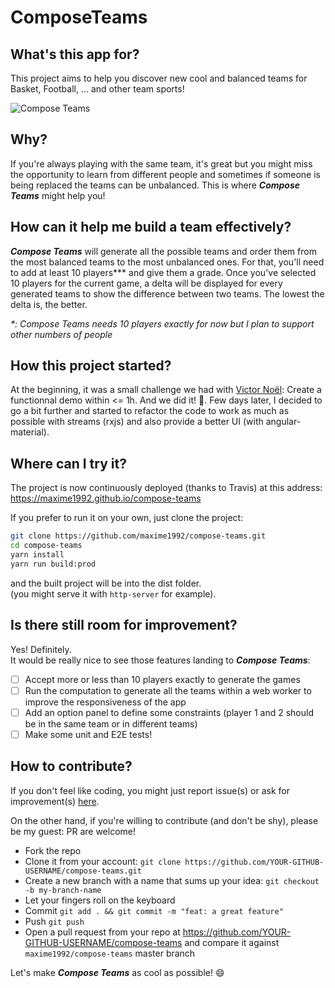 # ComposeTeams  

## What's this app for?  
This project aims to help you discover new cool and balanced teams for Basket, Football, ... and other team sports!

![Compose Teams](https://user-images.githubusercontent.com/4950209/30511600-fe49db1c-9adc-11e7-8fff-4749bc8582b0.png)

## Why?
If you're always playing with the same team, it's great but you might miss the opportunity to learn from different people and sometimes if someone is being replaced the teams can be unbalanced. This is where ***Compose Teams*** might help you!

## How can it help me build a team effectively?  
***Compose Teams*** will generate all the possible teams and order them from the most balanced teams to the most unbalanced ones. For that, you'll need to add at least 10 players*&#42;* and give them a grade. Once you've selected 10 players for the current game, a delta will be displayed for every generated teams to show the difference between two teams. The lowest the delta is, the better.

*&#42;: Compose Teams needs 10 players exactly for now but I plan to support other numbers of people*

## How this project started?  
At the beginning, it was a small challenge we had with [Victor Noël](https://github.com/victornoel): Create a functionnal demo within <= 1h. And we did it! :tada:. Few days later, I decided to go a bit further and started to refactor the code to work as much as possible with streams (rxjs) and also provide a better UI (with angular-material).

## Where can I try it?  
The project is now continuously deployed (thanks to Travis) at this address: https://maxime1992.github.io/compose-teams

If you prefer to run it on your own, just clone the project:  
```bash
git clone https://github.com/maxime1992/compose-teams.git
cd compose-teams
yarn install
yarn run build:prod
```
and the built project will be into the dist folder.  
(you might serve it with `http-server` for example).

## Is there still room for improvement?  
Yes! Definitely.  
It would be really nice to see those features landing to ***Compose Teams***:  
- [ ] Accept more or less than 10 players exactly to generate the games  
- [ ] Run the computation to generate all the teams within a web worker to improve the responsiveness of the app  
- [ ] Add an option panel to define some constraints (player 1 and 2 should be in the same team or in different teams)  
- [ ] Make some unit and E2E tests!  

## How to contribute?  
If you don't feel like coding, you might just report issue(s) or ask for improvement(s) [here](https://github.com/maxime1992/compose-teams/issues).  

On the other hand, if you're willing to contribute (and don't be shy), please be my guest: PR are welcome!  

- Fork the repo  
- Clone it from your account: `git clone https://github.com/YOUR-GITHUB-USERNAME/compose-teams.git`  
- Create a new branch with a name that sums up your idea: `git checkout -b my-branch-name`  
- Let your fingers roll on the keyboard  
- Commit `git add . && git commit -m "feat: a great feature"`  
- Push `git push`  
- Open a pull request from your repo at https://github.com/YOUR-GITHUB-USERNAME/compose-teams and compare it against `maxime1992/compose-teams` master branch  

 Let's make ***Compose Teams*** as cool as possible! :smile:
